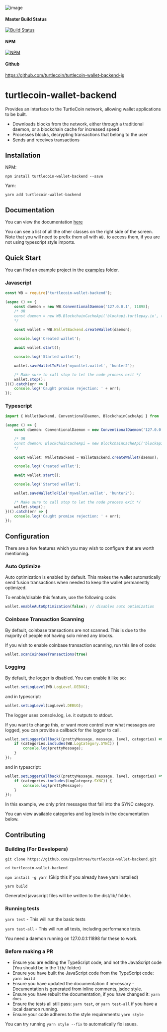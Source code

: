 ![image](https://user-images.githubusercontent.com/34389545/35821974-62e0e25c-0a70-11e8-87dd-2cfffeb6ed47.png)

#### Master Build Status
[![Build Status](https://travis-ci.org/turtlecoin/turtlecoin-wallet-backend-js.svg?branch=master)](https://travis-ci.org/turtlecoin/turtlecoin-wallet-backend-js)

#### NPM
[![NPM](https://nodei.co/npm/turtlecoin-wallet-backend.png?compact=true)](https://npmjs.org/package/turtlecoin-wallet-backend)

#### Github

https://github.com/turtlecoin/turtlecoin-wallet-backend-js

# turtlecoin-wallet-backend

Provides an interface to the TurtleCoin network, allowing wallet applications to be built.

* Downloads blocks from the network, either through a traditional daemon, or a blockchain cache for increased speed
* Processes blocks, decrypting transactions that belong to the user
* Sends and receives transactions

## Installation

NPM:

`npm install turtlecoin-wallet-backend --save`

Yarn:

`yarn add turtlecoin-wallet-backend`

## Documentation

You can view the documentation [here](https://turtlecoin.github.io/turtlecoin-wallet-backend-js/classes/_walletbackend_.walletbackend.html)

You can see a list of all the other classes on the right side of the screen.
Note that you will need to prefix them all with `WB.` to access them, if you are not using typescript style imports.

## Quick Start

You can find an example project in the [examples](https://github.com/turtlecoin/turtlecoin-wallet-backend-js/tree/master/examples/example1) folder.

### Javascript

```javascript
const WB = require('turtlecoin-wallet-backend');

(async () => {
    const daemon = new WB.ConventionalDaemon('127.0.0.1', 11898);
    /* OR
    const daemon = new WB.BlockchainCacheApi('blockapi.turtlepay.io', true);
    */
    
    const wallet = WB.WalletBackend.createWallet(daemon);

    console.log('Created wallet');

    await wallet.start();

    console.log('Started wallet');

    wallet.saveWalletToFile('mywallet.wallet', 'hunter2');

    /* Make sure to call stop to let the node process exit */
    wallet.stop();
})().catch(err => {
    console.log('Caught promise rejection: ' + err);
});
```

### Typescript

```typescript
import { WalletBackend, ConventionalDaemon, BlockchainCacheApi } from 'turtlecoin-wallet-backend';

(async () => {
    const daemon: ConventionalDaemon = new ConventionalDaemon('127.0.0.1', 11898);

    /* OR
    const daemon: BlockchainCacheApi = new BlockchainCacheApi('blockapi.turtlepay.io', true);
    */
    
    const wallet: WalletBackend = WalletBackend.createWallet(daemon);

    console.log('Created wallet');

    await wallet.start();

    console.log('Started wallet');

    wallet.saveWalletToFile('mywallet.wallet', 'hunter2');

    /* Make sure to call stop to let the node process exit */
    wallet.stop();
})().catch(err => {
    console.log('Caught promise rejection: ' + err);
});
```

## Configuration

There are a few features which you may wish to configure that are worth mentioning.

### Auto Optimize

Auto optimization is enabled by default. This makes the wallet automatically send fusion transactions when needed to keep the wallet permanently optimized.

To enable/disable this feature, use the following code:

```javascript
wallet.enableAutoOptimization(false); // disables auto optimization
```

### Coinbase Transaction Scanning

By default, coinbase transactions are not scanned.
This is due to the majority of people not having solo mined any blocks.

If you wish to enable coinbase transaction scanning, run this line of code:

```javascript
wallet.scanCoinbaseTransactions(true)
```

### Logging

By default, the logger is disabled. You can enable it like so:

```javascript
wallet.setLogLevel(WB.LogLevel.DEBUG);
```

and in typescript:

```typescript
wallet.setLogLevel(LogLevel.DEBUG);
```

The logger uses console.log, i.e. it outputs to stdout.

If you want to change this, or want more control over what messages are logged,
you can provide a callback for the logger to call.

```javascript
wallet.setLoggerCallback((prettyMessage, message, level, categories) => {
    if (categories.includes(WB.LogCategory.SYNC)) {
        console.log(prettyMessage);
    }
});
```

and in typescript:

```typescript
wallet.setLoggerCallback((prettyMessage, message, level, categories) => {
    if (categories.includes(LogCategory.SYNC)) {
        console.log(prettyMessage);
    }
});
```

In this example, we only print messages that fall into the SYNC category.

You can view available categories and log levels in the documentation below.

## Contributing

### Building (For Developers)

`git clone https://github.com/zpalmtree/turtlecoin-wallet-backend.git`

`cd turtlecoin-wallet-backend`

`npm install -g yarn` (Skip this if you already have yarn installed)

`yarn build`

Generated javascript files will be written to the dist/lib/ folder.

### Running tests

`yarn test` - This will run the basic tests

`yarn test-all` - This will run all tests, including performance tests.

You need a daemon running on 127.0.0.1:11898 for these to work.

### Before making a PR

* Ensure you are editing the TypeScript code, and not the JavaScript code (You should be in the `lib/` folder)
* Ensure you have built the JavaScript code from the TypeScript code: `yarn build`
* Ensure you have updated the documentation if necessary - Documentation is generated from inline comments, jsdoc style.
* Ensure you have rebuilt the documentation, if you have changed it: `yarn docs`
* Ensure the tests all still pass: `yarn test`, or `yarn test-all` if you have a local daemon running.
* Ensure your code adheres to the style requirements: `yarn style`

You can try running `yarn style --fix` to automatically fix issues.
